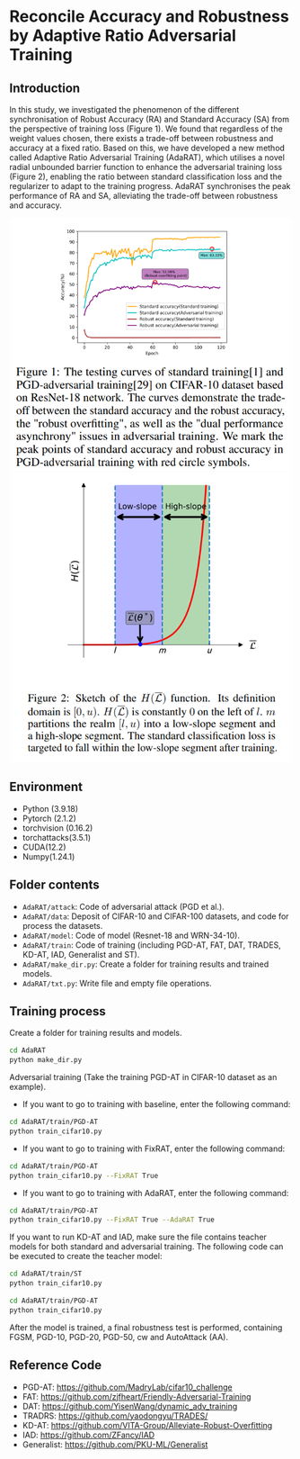 # Reconcile Accuracy and Robustness by Adaptive Ratio Adversarial Training
## Introduction
In this study, we investigated the phenomenon of the different synchronisation of Robust Accuracy (RA) and Standard Accuracy (SA) from the perspective of training loss (Figure 1). We found that regardless of the weight values chosen, there exists a trade-off between robustness and accuracy at a fixed ratio. Based on this, we have developed a new method called Adaptive Ratio Adversarial Training (AdaRAT), which utilises a novel radial unbounded barrier function to enhance the adversarial training loss (Figure 2), enabling the ratio between standard classification loss and the regularizer to adapt to the training progress. AdaRAT synchronises the peak performance of RA and SA, alleviating the trade-off between robustness and accuracy.

<div align=center>
<img src="AdaRAT/figure/fig1.png" width="500px"><img src="AdaRAT/figure/fig2.png" width="500px">
</div>

## Environment
* Python (3.9.18)
* Pytorch (2.1.2)
* torchvision (0.16.2)
* torchattacks(3.5.1)
* CUDA(12.2)
* Numpy(1.24.1)

## Folder contents
* ```AdaRAT/attack```: Code of adversarial attack (PGD et al.).
* ```AdaRAT/data```: Deposit of CIFAR-10 and CIFAR-100 datasets, and code for process the datasets.
* ```AdaRAT/model```: Code of model (Resnet-18 and WRN-34-10).
* ```AdaRAT/train```: Code of training (including PGD-AT, FAT, DAT, TRADES, KD-AT, IAD, Generalist and ST).
* ```AdaRAT/make_dir.py```: Create a folder for training results and trained models.
* ```AdaRAT/txt.py```: Write file and empty file operations.

## Training process
Create a folder for training results and models.
```bash
cd AdaRAT
python make_dir.py
```

Adversarial training (Take the training PGD-AT in CIFAR-10 dataset as an example).

* If you want to go to training with baseline, enter the following command:
```bash
cd AdaRAT/train/PGD-AT
python train_cifar10.py
```

* If you want to go to training with FixRAT, enter the following command:
```bash
cd AdaRAT/train/PGD-AT
python train_cifar10.py --FixRAT True
```

* If you want to go to training with AdaRAT, enter the following command:
```bash
cd AdaRAT/train/PGD-AT
python train_cifar10.py --FixRAT True --AdaRAT True
```

If you want to run KD-AT and IAD, make sure the file contains teacher models for both standard and adversarial training. The following code can be executed to create the teacher model:

```bash
cd AdaRAT/train/ST
python train_cifar10.py 
```

```bash
cd AdaRAT/train/PGD-AT
python train_cifar10.py 
```

After the model is trained, a final robustness test is performed, containing FGSM, PGD-10, PGD-20, PGD-50, cw and AutoAttack (AA).

## Reference Code
* PGD-AT: https://github.com/MadryLab/cifar10_challenge
* FAT: https://github.com/zjfheart/Friendly-Adversarial-Training
* DAT: https://github.com/YisenWang/dynamic_adv_training
* TRADRS: https://github.com/yaodongyu/TRADES/
* KD-AT: https://github.com/VITA-Group/Alleviate-Robust-Overfitting
* IAD: https://github.com/ZFancy/IAD
* Generalist: https://github.com/PKU-ML/Generalist
